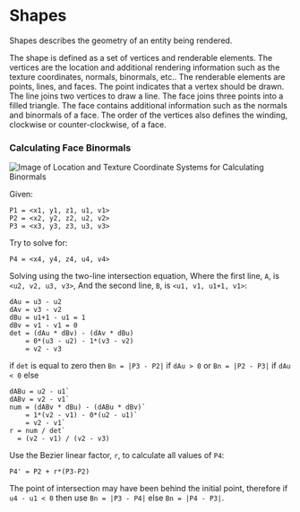 # Shapes

Shapes describes the geometry of an entity being rendered.

The shape is defined as a set of vertices and renderable elements.
The vertices are the location and additional rendering information such as
the texture coordinates, normals, binormals, etc.. The renderable elements
are points, lines, and faces. The point indicates that a vertex should be
drawn. The line joins two vertices to draw a line. The face joins three
points into a filled triangle. The face contains additional information
such as the normals and binormals of a face. The order of the vertices
also defines the winding, clockwise or counter-clockwise, of a face.

### Calculating Face Binormals

![Image of Location and Texture Coordinate Systems for Calculating Binormals](../../../resources/Binormal.png)

Given:
```
P1 = <x1, y1, z1, u1, v1>
P2 = <x2, y2, z2, u2, v2>
P3 = <x3, y3, z3, u3, v3>
```

Try to solve for:

```
P4 = <x4, y4, z4, u4, v4>
```

Solving using the two-line intersection equation,
Where the first line, `A`, is `<u2, v2, u3, v3>`,
And the second line, `B`, is `<u1, v1, u1+1, v1>`:

```
dAu = u3 - u2
dAv = v3 - v2
dBu = u1+1 - u1 = 1
dBv = v1 - v1 = 0
det = (dAu * dBv) - (dAv * dBu)
    = 0*(u3 - u2) - 1*(v3 - v2)
    = v2 - v3
```

if `det` is equal to zero then
`Bn = |P3 - P2|` if `dAu > 0` or
`Bn = |P2 - P3|` if `dAu < 0`
else

```
dABu = u2 - u1`
dABv = v2 - v1`
num = (dABv * dBu) - (dABu * dBv)`
    = 1*(v2 - v1) - 0*(u2 - u1)`
    = v2 - v1`
r = num / det`
  = (v2 - v1) / (v2 - v3)
```

Use the Bezier linear factor, `r`, to calculate all values of `P4`:

```
P4' = P2 + r*(P3-P2)
```

The point of intersection may have been behind the initial point,
therefore if `u4 - u1 < 0` then use `Bn = |P3 - P4|`
else `Bn = |P4 - P3|`.

